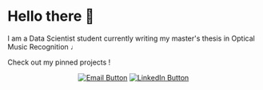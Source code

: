 # Hello there 👋

I am a Data Scientist student currently writing my master's thesis in Optical Music Recognition ♩ 

Check out my pinned projects !  


<center>
 
 [![Email Button](https://img.shields.io/badge/Email-gregoire.delambertye%40gmail.com-blue)](mailto:gregoire.delambertye@gmail.com)
 [![LinkedIn Button](https://img.shields.io/badge/LinkedIn-Connect-blue)](https://www.linkedin.com/in/gdelambertye)
 
</center>
